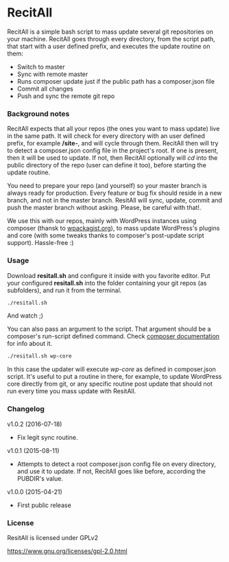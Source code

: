 # RecitAll

RecitAll is a simple bash script to mass update several git repositories on your machine. RecitAll goes through every directory, from the script path, that start with a user defined prefix, and executes the update routine on them:

  - Switch to master
  - Sync with remote master
  - Runs composer update just if the public path has a composer.json file
  - Commit all changes
  - Push and sync the remote git repo

### Background notes

RecitAll expects that all your repos (the ones you want to mass update) live in the same path. It will check for every directory with an user defined prefix, for example **/site-**, and will cycle through them.
RecitAll then will try to detect a composer.json config file in the project's root. If one is present, then it will be used to update. If not, then RecitAll optionally will *cd* into the public directory of the repo (user can define it too), before starting the update routine.

You need to prepare your repo (and yourself) so your master branch is always ready for production. Every feature or bug fix should reside in a new branch, and not in the master branch. ResitAll will sync, update, commit and push the master branch without asking. Please, be careful with that!.

We use this with our repos, mainly with WordPress instances using composer (thansk to [wpackagist.org](http://wpackagist.org)), to mass update WordPress's plugins and core (with some tweaks thanks to composer's post-update script support). Hassle-free :)

### Usage

Download **resitall.sh** and configure it inside with you favorite editor.
Put your configured **resitall.sh** into the folder containing your git repos (as subfolders), and run it from the terminal.

```sh
./resitall.sh
```

And watch ;)

You can also pass an argument to the script. That argument should be a composer's run-script defined command. Check [composer documentation](https://getcomposer.org/doc/articles/scripts.md#running-scripts-manually) for info about it.

```sh
./resitall.sh wp-core
```

In this case the updater will execute *wp-core* as defined in composer.json script. It's useful to put a routine in there, for example, to update WordPress core directly from git, or any specific routine post update that should not run every time you mass update with ResitAll.

### Changelog
v1.0.2 (2016-07-18)
* Fix legit sync routine.

v1.0.1 (2015-08-11)
* Attempts to detect a root composer.json config file on every directory, and use it to update. If not, RecitAll goes like before, according the PUBDIR's value.

v1.0.0 (2015-04-21)
* First public release

### License
ResitAll is licensed under GPLv2

https://www.gnu.org/licenses/gpl-2.0.html
